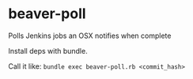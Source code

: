 beaver-poll
===========

Polls Jenkins jobs an OSX notifies when complete

Install deps with bundle.

Call it like:
`bundle exec beaver-poll.rb <commit_hash>`
